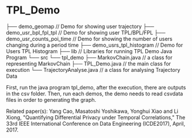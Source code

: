 # TPL_Demo
├── demo_geomap                 // Demo for showing user trajectory
├── demo_usr_bpl_fpl_tpl        // Demo for showing user TPL/BPL/FPL
├── demo_usr_counts_poi_time    // Demo for showing the number of users changing during a period time
├── demo_usrs_tpl_histogram     // Demo for Users TPL Histogram
├── lib // Libraries for running TPL Demo Java Program
└── src
    └── tpl_demo
        ├── MarkovChain.java        // a class for representing MarkovChain
        ├── TPL_Demo.java           // the main class for execution
        └── TrajectoryAnalyse.java  // a class for analysing Trajectory Data

First, run the java program tpl_demo, after the execution, there are outputs in the csv folder.
Then, run each demos, the demo needs to read csvdata files in order to generating the graph.

Related paper(s): 
Yang Cao, Masatoshi Yoshikawa, Yonghui Xiao and Li Xiong, "Quantifying Differential Privacy under Temporal Correlations," The 33rd IEEE International Conference on Data Engineering (ICDE2017), April, 2017.

